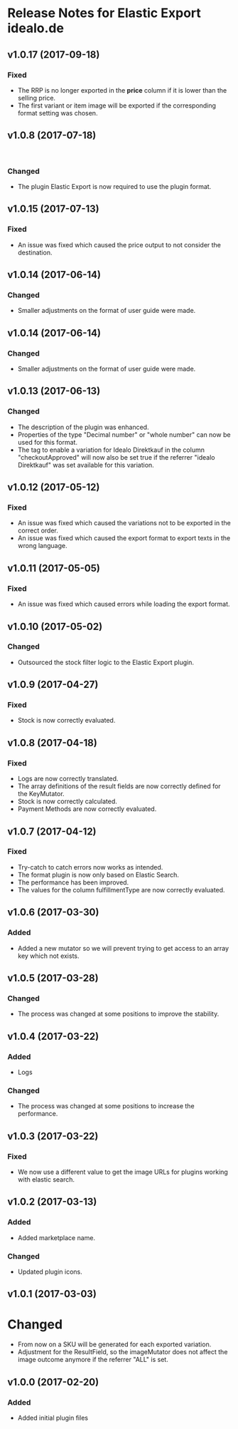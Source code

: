 # Release Notes for Elastic Export idealo.de

## v1.0.17 (2017-09-18)

### Fixed
- The RRP is no longer exported in the **price** column if it is lower than the selling price.
- The first variant or item image will be exported if the corresponding format setting was chosen.

## v1.0.8 (2017-07-18)
  
### Changed 
- The plugin Elastic Export is now required to use the plugin format.

## v1.0.15 (2017-07-13)

### Fixed
- An issue was fixed which caused the price output to not consider the destination.

## v1.0.14 (2017-06-14)

### Changed
- Smaller adjustments on the format of user guide were made.

## v1.0.14 (2017-06-14)

### Changed
- Smaller adjustments on the format of user guide were made.

## v1.0.13 (2017-06-13)

### Changed
- The description of the plugin was enhanced.
- Properties of the type "Decimal number" or "whole number" can now be used for this format. 
- The tag to enable a variation for Idealo Direktkauf in the column "checkoutApproved" will now also be set true if the referrer "idealo Direktkauf" was set available for this variation.

## v1.0.12 (2017-05-12)

### Fixed
- An issue was fixed which caused the variations not to be exported in the correct order.
- An issue was fixed which caused the export format to export texts in the wrong language.

## v1.0.11 (2017-05-05)

### Fixed
- An issue was fixed which caused errors while loading the export format.

## v1.0.10 (2017-05-02)

### Changed
- Outsourced the stock filter logic to the Elastic Export plugin.

## v1.0.9 (2017-04-27)

### Fixed
- Stock is now correctly evaluated.

## v1.0.8 (2017-04-18)

### Fixed
- Logs are now correctly translated.
- The array definitions of the result fields are now correctly defined for the KeyMutator.
- Stock is now correctly calculated.
- Payment Methods are now correctly evaluated.

## v1.0.7 (2017-04-12)

### Fixed
- Try-catch to catch errors now works as intended.
- The format plugin is now only based on Elastic Search.
- The performance has been improved.
- The values ​​for the column fulfillmentType are now correctly evaluated.

## v1.0.6 (2017-03-30)

### Added
- Added a new mutator so we will prevent trying to get access to an array key which not exists.

## v1.0.5 (2017-03-28)

### Changed
- The process was changed at some positions to improve the stability.

## v1.0.4 (2017-03-22)

### Added
- Logs

### Changed
- The process was changed at some positions to increase the performance.

## v1.0.3 (2017-03-22)

### Fixed
- We now use a different value to get the image URLs for plugins working with elastic search.

## v1.0.2 (2017-03-13)

### Added
- Added marketplace name.

### Changed
- Updated plugin icons.

## v1.0.1 (2017-03-03)

# Changed
- From now on a SKU will be generated for each exported variation.
- Adjustment for the ResultField, so the imageMutator does not affect the image outcome anymore if the referrer "ALL" is set.

## v1.0.0 (2017-02-20)
 
### Added
- Added initial plugin files
